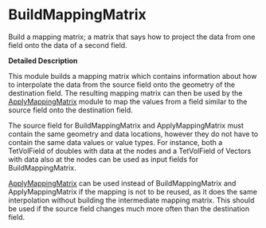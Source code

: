 # BuildMappingMatrix

Build a mapping matrix; a matrix that says how to project the data from one field onto the data of a second field.

**Detailed Description**

This module builds a mapping matrix which contains information about how to interpolate the data from the source field onto the geometry of the destination field. The resulting mapping matrix can then be used by the [ApplyMappingMatrix](../ChangeFieldData/ApplyMappingMatrix.md) module to map the values from a field similar to the source field onto the destination field.

The source field for BuildMappingMatrix and ApplyMappingMatrix must contain the same geometry and data locations, however they do not have to contain the same data values or value types. For instance, both a TetVolField of doubles with data at the nodes and a TetVolField of Vectors with data also at the nodes can be used as input fields for BuildMappingMatrix.

[ApplyMappingMatrix](../ChangeFieldData/MapFieldDataFromSourceToDestination.md) can be used instead of BuildMappingMatrix and ApplyMappingMatrix if the mapping is not to be reused, as it does the same interpolation without building the intermediate mapping matrix. This should be used if the source field changes much more often than the destination field.
